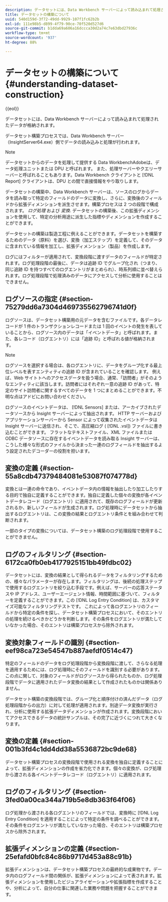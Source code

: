 ```yaml
---
description: データセットには、Data Workbench サーバーによって読み込まれて処理されたデータが格納されます。
title: データセットの構築について
uuid: 540d159d-3f72-49dd-9929-107f1fc62b2b
exl-id: 111e98b5-d899-4f79-90ce-70f520d527d6
source-git-commit: b1dda69a606a16dccca30d2a74c7e63dbd27936c
workflow-type: tm+mt
source-wordcount: '937'
ht-degree: 88%

---
```


# データセットの構築について{#understanding-dataset-construction}

{{eol}}

データセットには、Data Workbench サーバーによって読み込まれて処理されたデータが格納されます。

データセット構築プロセスでは、Data Workbench サーバー（InsightServer64.exe）側でデータの読み込みと処理が行われます。

>[!NOTE]
>
>データセットからのデータを処理して提供する Data WorkbenchAdobeは、データ処理ユニットまたは DPU と呼ばれます。 また、処理サーバーやクエリーサーバーと呼ばれることもあります。Data Workbench クライアントと [!DNL Report] クライアントは、DPU との間で直接情報をやり取りします。

データセットの構築中、Data Workbench サーバーは、ソースのログからデータを読み取って特定のフィールドのデータに変換し、さらに、変換後のフィールドから拡張ディメンションを派生させます。構築プロセスは 2 つの段階で構成されます。 *ログ処理* および *変換*. データセットの構築後、この拡張ディメンションを使用して、特定の分析用途に派生した指標やディメンションを作成することができます。

データセットの構築は製造工程に例えることができます。データセットを構築するためのデータ（原料）を選び、変換（加工ステップ）を定義して、そのデータに含まれている情報を加工し、拡張ディメンション（製品）を作成します。

<!--
c_log_proc.xml
-->

ログにはフィルターが適用されて、変換段階に渡すデータのフィールドが特定されます。ログ処理段階の最後に、データは追跡 ID でグループ化され（つまり、同じ追跡 ID を持つすべてのログエントリがまとめられ）、時系列順に並べ替えられます。ログ処理段階で処理済みのデータにアクセスして分析に使用することはできません。

## ログソースの指定 {#section-75279dd6a7304d469735562796741d0f}

ログソースは、データセット構築用の元データを含むファイルです。各データレコードが 1 件のトランザクションレコードまたは 1 回のイベントの発生を表していることから、ログソース内のデータは「イベントデータ」と呼ばれます。また、各レコード（ログエントリ）には「追跡 ID」と呼ばれる値が格納されます。

>[!NOTE]
>
>ログソースを選択する場合は、各ログエントリに、データをグループ化する最上位レベルを表すエンティティの追跡 ID が含まれていることを確認します。 例えば、Web サイトトへのアクセスデータを扱う場合、通常、「訪問者」がそのようなエンティティに該当します。訪問者にはそれぞれ一意の追跡 ID があって、特定のサイト訪問者に関するすべてのデータを 1 つにまとめることができます。不明な点はアドビにお問い合わせください。

ログソースのイベントデータは、 [!DNL Sensors] または、アーカイブされたデータソースから Insight サーバーによって抽出されます。 HTTP サーバーおよびアプリケーションサーバーから Sensor によって収集されたイベントデータは Insight サーバーに送信され、そこで、高圧縮ログ ( [!DNL .vsl]) ファイルに書き込むことができます。 フラットなテキストファイル、XML ファイルまたは ODBC データソースに存在するイベントデータを読み取る Insight サーバーは、こうした様々な形式のファイルから決まった一連のログフィールドを抽出するよう設定されたデコーダーの役割を担います。

## 変換の定義 {#section-55a8cdb47379484081e53087f074778d}

変換とは一連の命令であり、イベントデータ内の情報を抽出したり加工したりする目的で独自に定義することができます。独自に定義した個々の変換が各イベントデータレコード（ログエントリ）に適用されて、既存のログフィールドが更新されるか、新しいフィールドが生成されます。ログ処理時にデータセットから抽出するログエントリは、この変換の結果とログエントリ条件とを組み合わせて判断されます。

一部のタイプの変換については、データセット構築のログ処理段階で使用することができません。

## ログのフィルタリング {#section-6172ca0fb0eb4177925151bb49fdbc02}

データセットには、変換の結果として得られるデータをフィルタリングするための、様々なパラメーターが存在します。フィルタリングは、後続の処理ステップで使用するログエントリを絞り込む手段です。例えば、サーバーの応答ステータスや IP アドレス、ユーザーエージェント情報、時間範囲に基づいて、フィルターを定義することができます。この [!DNL Log Entry Condition] は、カスタマイズ可能なフィルタリングテストです。 これによって各ログエントリのフィールドから特定の条件を探し、データセット構築プロセスにおいて、そのエントリの処理を続けるべきかどうかを判断します。その条件をログエントリが満たしていなかった場合、そのエントリは構築プロセスから除外されます。

## 変換対象フィールドの識別 {#section-eef98ca723e54547b887aefdf0514c47}

特定のフィールドのデータをログ処理段階から変換段階に渡して、さらなる処理を適用するためには、ログ処理時にそのフィールドを識別する必要があります。この点に関して、対象のフィールドがログソースから得られたものか、ログ処理段階でデータに適用されたデータ変換の結果として作成されたものかは関係ありません。

<!--
c_transformation.xml
-->

データセット構築の変換段階では、グループ化と順序付けの済んだデータ（ログ処理段階からの出力）に対して処理が適用されます。別途データ変換が実行され、分析に使用する拡張データディメンションが作成されます。変換段階においてアクセスできるデータの統計サンプルは、その完了に近づくにつれて大きくなります。

## 変換の定義 {#section-001b3fd4c1dd4dd38a5536872bc9de68}

データセット構築プロセスの変換段階で使用される変換を独自に定義することによって、拡張ディメンションの作成を省力化できます。個々の変換が、ログ処理から渡される各イベントデータレコード（ログエントリ）に適用されます。

## ログのフィルタリング {#section-3fed0a00ca344a719b5e8db363f64f06}

ログ処理から渡される各ログエントリのフィールドでは、変換時に [!DNL Log Entry Condition] を適用することによって特定の条件を調べることができます。その条件をログエントリが満たしていなかった場合、そのエントリは構築プロセスから除外されます。

## 拡張ディメンションの定義 {#section-25efafd0bfc84c86b9717d453a88c91b}

拡張ディメンションは、データセット構築プロセスの最終的な成果物です。データ内のログフィールド間の関係が、拡張ディメンションによって表されます。拡張ディメンションを使用したビジュアライゼーションや拡張指標を作成することや、分析によって、自分の仕事に関連した業務や問題を把握することができます。
